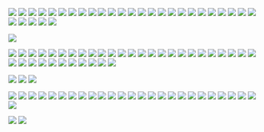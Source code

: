 <!-- This file seems to be needed to ensure images with <img> tags show properly -->

![](/images/posts/cognition-and-learning/certs/CFI-certificate-AF.jpg)
![](/images/posts/cognition-and-learning/certs/CFI-certificate-APS.jpg)
![](/images/posts/cognition-and-learning/certs/CFI-certificate-CFF.jpg)
![](/images/posts/cognition-and-learning/certs/CFI-certificate-FAF.jpg)
![](/images/posts/cognition-and-learning/certs/CFI-certificate-I3SM.jpg)
![](/images/posts/cognition-and-learning/certs/CFI-certificate-IBV.jpg)
![](/images/posts/cognition-and-learning/certs/CFI-certificate-MFP.jpg)
![](/images/posts/cognition-and-learning/certs/CFI-certificate-OM.jpg)
![](/images/posts/cognition-and-learning/certs/CFI-certificate-RFS.jpg)
![](/images/posts/cognition-and-learning/certs/CFI-certificate-DVM.jpg)
![](/images/posts/cognition-and-learning/certs/CFI-certificate-CVA.jpg)
![](/images/posts/cognition-and-learning/certs/CFI-certificate-3SM.jpg)
![](/images/posts/cognition-and-learning/certs/CFI-certificate-BaF.jpg)
![](/images/posts/cognition-and-learning/certs/CFI-certificate-FPAMCFF.jpg)
![](/images/posts/cognition-and-learning/certs/CFI-certificate-SSA.jpg)
![](/images/posts/cognition-and-learning/certs/CFI-certificate-DDV.jpg)
![](/images/posts/cognition-and-learning/certs/CFI-certificate-PE.jpg)
![](/images/posts/cognition-and-learning/certs/CFI-certificate-PPP.jpg)
![](/images/posts/cognition-and-learning/certs/CFI-certificate-PBIF.jpg)
![](/images/posts/cognition-and-learning/certs/CFI-certificate-PQF.jpg)
![](/images/posts/cognition-and-learning/certs/CFI-certificate-PQFCS.jpg)
![](/images/posts/cognition-and-learning/certs/CFI-certificate-PPF.jpg)
![](/images/posts/cognition-and-learning/certs/CFI-certificate-AM.jpg)
![](/images/posts/cognition-and-learning/certs/CFI-certificate-EBP.jpg)
![](/images/posts/cognition-and-learning/certs/CFI-certificate-CBS.jpg)
![](/images/posts/cognition-and-learning/certs/CFI-certificate-RESFM.jpg)
![](/images/posts/cognition-and-learning/certs/CFI-certificate-AGDBR.jpg)
![](/images/posts/cognition-and-learning/certs/CFI-certificate-FMVA.jpg)
![](/images/posts/cognition-and-learning/certs/CFI-certificate-SQLF.jpg)
![](/images/posts/cognition-and-learning/certs/CFI-certificate-CDAE.jpg)

![](/images/posts/cognition-and-learning/certs/certificate-of-completion-for-product-strategy-microcertification.jpg)

![](/images/posts/cognition-and-learning/certs/kaggle-itml.jpg)
![](/images/posts/cognition-and-learning/certs/kaggle-iml.jpg)
![](/images/posts/cognition-and-learning/certs/kaggle-ts.jpg)
![](/images/posts/cognition-and-learning/certs/kaggle-pandas.jpg)
![](/images/posts/cognition-and-learning/certs/kaggle-dc.jpg)
![](/images/posts/cognition-and-learning/certs/365ds-itdads.jpg)
![](/images/posts/cognition-and-learning/certs/365ds-tsawp.jpg)
![](/images/posts/cognition-and-learning/certs/365ds-mlip.jpg)
![](/images/posts/cognition-and-learning/certs/365ds-dlwtf2.jpg)
![](/images/posts/cognition-and-learning/certs/365ds-dcpp.jpg)
![](/images/posts/cognition-and-learning/certs/365ds-dpwn.jpg)
![](/images/posts/cognition-and-learning/certs/365ds-stats.jpg)
![](/images/posts/cognition-and-learning/certs/365ds-prob.jpg)
![](/images/posts/cognition-and-learning/certs/365ds-maths.jpg)
![](/images/posts/cognition-and-learning/certs/365ds-ppb.jpg)
![](/images/posts/cognition-and-learning/certs/365ds-sql.jpg)
![](/images/posts/cognition-and-learning/certs/365ds-mlpaz.jpg)
![](/images/posts/cognition-and-learning/certs/365ds-mlaaz.jpg)
![](/images/posts/cognition-and-learning/certs/365ds-mlknn.jpg)
![](/images/posts/cognition-and-learning/certs/365ds-mlddbacw.jpg)
![](/images/posts/cognition-and-learning/certs/365ds-caip.jpg)
![](/images/posts/cognition-and-learning/certs/365ds-ite.jpg)
![](/images/posts/cognition-and-learning/certs/365ds-itp.jpg)
![](/images/posts/cognition-and-learning/certs/365ds-cdvc.jpg)
![](/images/posts/cognition-and-learning/certs/365ds-dact.jpg)
![](/images/posts/cognition-and-learning/certs/365ds-dsct.jpg)
![](/images/posts/cognition-and-learning/certs/365ds-ds.jpg)
![](/images/posts/cognition-and-learning/certs/365ds-dl.jpg)
![](/images/posts/cognition-and-learning/certs/365ds-itai.jpg)
![](/images/posts/cognition-and-learning/certs/365ds-itnfa.jpg)
![](/images/posts/cognition-and-learning/certs/365ds-itllms.jpg)
![](/images/posts/cognition-and-learning/certs/365ds-bcawoal.jpg)
![](/images/posts/cognition-and-learning/certs/365ds-itvdwp.jpg)
![](/images/posts/cognition-and-learning/certs/365ds-leipwsao.jpg)
![](/images/posts/cognition-and-learning/certs/dbt-fundamentals.png)
![](/images/posts/cognition-and-learning/certs/lsql-cert-28F16A-02-2025.jpg)

![](/images/posts/cognition-and-learning/certs/cybrary-cert-soc-analyst-level-1.jpg)
![](/images/posts/cognition-and-learning/certs/cybrary-cert-network-engineer.jpg)
![](/images/posts/cognition-and-learning/certs/cybrary-cert-system-administrator.jpg)

![](/images/posts/cognition-and-learning/certs/CISA-ICS-100W.jpg)
![](/images/posts/cognition-and-learning/certs/CISA-ICS-210W-01.jpg)
![](/images/posts/cognition-and-learning/certs/CISA-ICS-210W-02.jpg)
![](/images/posts/cognition-and-learning/certs/CISA-ICS-210W-03.jpg)
![](/images/posts/cognition-and-learning/certs/CISA-ICS-210W-04.jpg)
![](/images/posts/cognition-and-learning/certs/CISA-ICS-210W-05.jpg)
![](/images/posts/cognition-and-learning/certs/CISA-ICS-210W-06.jpg)
![](/images/posts/cognition-and-learning/certs/CISA-ICS-210W-07.jpg)
![](/images/posts/cognition-and-learning/certs/CISA-ICS-210W-08.jpg)
![](/images/posts/cognition-and-learning/certs/CISA-ICS-210W-09.jpg)
![](/images/posts/cognition-and-learning/certs/CISA-ICS-210W-10.jpg)
![](/images/posts/cognition-and-learning/certs/CISA-ICS-210W-11.jpg)
![](/images/posts/cognition-and-learning/certs/CISA-ICS-301V.jpg)
![](/images/posts/cognition-and-learning/certs/CISA-ICS-401V.jpg)
![](/images/posts/cognition-and-learning/certs/CISA-ICSJWG-01.jpg)
![](/images/posts/cognition-and-learning/certs/CISA-ICSJWG-02.jpg)
![](/images/posts/cognition-and-learning/certs/CISA-ICSJWG-03.jpg)
![](/images/posts/cognition-and-learning/certs/CISA-ICSJWG-04.jpg)
![](/images/posts/cognition-and-learning/certs/CISA-ICSJWG-05.jpg)
![](/images/posts/cognition-and-learning/certs/CISA-ICSJWG-06.jpg)
![](/images/posts/cognition-and-learning/certs/CISA-ICSJWG-07.jpg)
![](/images/posts/cognition-and-learning/certs/CISA-ICSJWG-08.jpg)
![](/images/posts/cognition-and-learning/certs/CISA-ICSJWG-09.jpg)
![](/images/posts/cognition-and-learning/certs/CISA-ICSJWG-10.jpg)
![](/images/posts/cognition-and-learning/certs/CISA-ICSJWG-11.jpg)
![](/images/posts/cognition-and-learning/certs/CISA-ICSJWG-12.jpg)

![](/images/site/me.jpg)
![](/images/site/degree.png)
